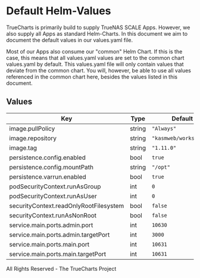 # Default Helm-Values

TrueCharts is primarily build to supply TrueNAS SCALE Apps.
However, we also supply all Apps as standard Helm-Charts. In this document we aim to document the default values in our values.yaml file.

Most of our Apps also consume our "common" Helm Chart.
If this is the case, this means that all values.yaml values are set to the common chart values.yaml by default. This values.yaml file will only contain values that deviate from the common chart.
You will, however, be able to use all values referenced in the common chart here, besides the values listed in this document.

## Values

| Key | Type | Default | Description |
|-----|------|---------|-------------|
| image.pullPolicy | string | `"Always"` |  |
| image.repository | string | `"kasmweb/workspaces"` |  |
| image.tag | string | `"1.11.0"` |  |
| persistence.config.enabled | bool | `true` |  |
| persistence.config.mountPath | string | `"/opt"` |  |
| persistence.varrun.enabled | bool | `true` |  |
| podSecurityContext.runAsGroup | int | `0` |  |
| podSecurityContext.runAsUser | int | `0` |  |
| securityContext.readOnlyRootFilesystem | bool | `false` |  |
| securityContext.runAsNonRoot | bool | `false` |  |
| service.main.ports.admin.port | int | `10630` |  |
| service.main.ports.admin.targetPort | int | `3000` |  |
| service.main.ports.main.port | int | `10631` |  |
| service.main.ports.main.targetPort | int | `10631` |  |

All Rights Reserved - The TrueCharts Project
